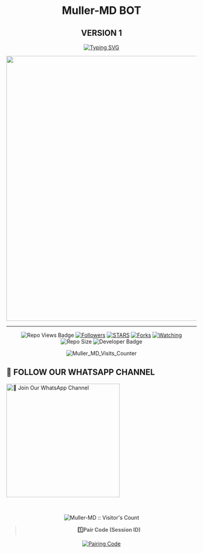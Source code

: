 <h1 align="center"> Muller-MD BOT</h1>
<h2 align="center">VERSION 1</h1>

<p align="center">
<a href="https://git.io/typing-svg"><img src="https://readme-typing-svg.demolab.com?font=Fira+Code&weight=700&size=16&pause=1000&color=5513F7&width=435&lines=Muller-MD Bot Developed By SFT_MULLER " alt="Typing SVG" /></a>
<p align="center">
<a href="https://github.com/MRABDUL13/Muller-MD">
    <img src="[https://github.com/MRABDUL13/Muller-MD/blob/main/Mullerbot.jpg](https://github.com/MRABDUL13/Muller-MD/blob/main/20250126_215950.jpg)"  width="700px">
</a>
<hr>

<p align="center">
   <!-- Repo Views -->
  <img src="https://hits.seeyoufarm.com/api/count/incr/badge.svg?url=https%3A%2F%2Fgithub.com%2FFred1e%2FLUCKY_MD&count_bg=%2379C83D&title_bg=%23555555&icon=gitpod.svg&icon_color=%23E7E7E7&title=Views&edge_flat=false" alt="Repo Views Badge">
 <a href="https://github.com/MRABDUL13?tab=followers"><img title="Followers" src="https://img.shields.io/github/followers/Fred1e?label=Followers&style=social"></a>
<a href="https://github.com/MRABDUL13/Muller-MD/stargazers"><img title="STARS" src="https://img.shields.io/github/stars/Fred1e/lucky_md?&style=social"></a>
<a href="https://github.com/MRABDUL13/Muller-MD/network/members"><img title="Forks" src="https://img.shields.io/github/forks/Fred1e/lucky_md?style=social"></a>
<a href="https://github.com/MRABDUL13/Muller-MD/watchers"><img title="Watching" src="https://img.shields.io/github/watchers/Fred1e/lucky_md?label=Watching&style=social"></a>
<!-- Repo Size -->
  <img src="https://img.shields.io/github/repo-size/Fred1e/LUCKY_MD?color=gold&label=Repo%20Size&style=plastic" alt="Repo Size">
  <!-- Developer -->
  <img src="https://img.shields.io/static/v1?label=Author&message=SFT%20Muller&color=pink&style=plastic" alt="Developer Badge">
</p>




<p align="center"><img src="https://moe-counter.glitch.me/get/@LUCKY_MD?theme=gelbooru" alt="Muller_MD_Visits_Counter" /></p>

## 📢 FOLLOW OUR WHATSAPP CHANNEL

<a href="https://whatsapp.com/channel/0029VaFT2CSCRs1urRZGea1B"><img src="https://img.shields.io/badge/Join%20Our%20WhatsApp%20Channel-green" alt="📎 Join Our WhatsApp Channel" width="300"></a>

<br>

<div align="center">

</p>
<p align="center"><img src="https://profile-counter.glitch.me/{Fred1e}/count.svg" alt="Muller-MD :: Visitor's Count"/></p>

> **1️⃣Pair Code (Session ID)**

<a href='https://muller-session.onrender.com' target="_blank">
  <img alt='Pairing Code' src='https://img.shields.io/badge/Get%20Pairing%20Code-darkpink?style=for-the-badge&logo=opencv&logoColor=black'/>
</a>
<br> 
